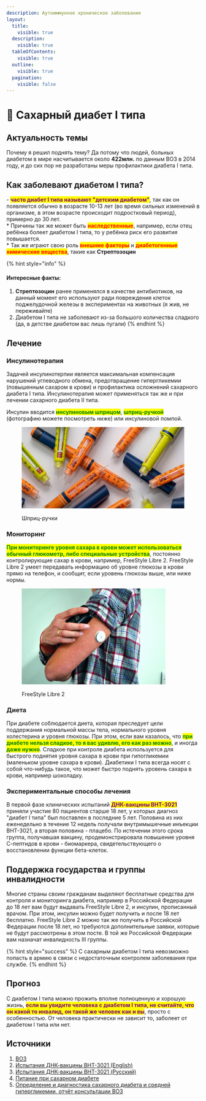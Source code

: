 ```yaml
---
description: Аутоиммунное хроническое заболевание
layout:
  title:
    visible: true
  description:
    visible: true
  tableOfContents:
    visible: true
  outline:
    visible: true
  pagination:
    visible: false
---
```


# 💉 Сахарный диабет I типа

## Актуальность темы <a href="#relevance" id="relevance"></a>

Почему я решил поднять тему? Да потому что людей, больных диабетом в мире насчитывается около **422млн.** по данным ВОЗ в 2014 году, и до сих пор не разработаны меры профилактики диабета I типа.

## Как заболевают диабетом I типа? <a href="#causes" id="causes"></a>

\- <mark style="color:purple;">**часто диабет I типа называют "детским диабетом"**</mark>, так как он появляется обычно в возрасте 10-13 лет (во время сильных изменений в организме, в этом возрасте происходит подростковый период), примерно до 30 лет. \
\* Причины так же может быть <mark style="color:red;">**наследственные**</mark>, например, если отец ребёнка болеет диабетом I типа, то у ребёнка риск его развития повышается. \
\* Так же играют свою роль <mark style="color:red;">**внешние факторы**</mark> и <mark style="color:red;">**диабетогенные химические вещества**</mark>, такие как **Стрептозоцин**

{% hint style="info" %}
#### Интересные факты: <a href="#interesting" id="interesting"></a>

1. **Стрептозоцин** ранее применялся в качестве антибиотиков, на данный момент его используют ради повреждения клеток поджелудочной железы в экспериментах на животных (я жив, не переживайте)
2. Диабетом I типа не заболевают из-за большого количества сладкого (да, в детстве диабетом вас лишь пугали)
{% endhint %}

## Лечение <a href="#treatment" id="treatment"></a>

### Инсулинотерапия <a href="#insulin-therapy" id="insulin-therapy"></a>

Задачей инсулинотерпии является максимальная компенсация нарушений углеводного обмена, предотвращение гипергликемии (повышенным сахаром в крови) и профилактика осложнений сахарного диабета I типа. Инсулинотерапия может применяться так же и при лечении сахарного диабета II типа.

Инсулин вводится <mark style="color:green;">**инсулиновым шприцом**</mark>, <mark style="color:green;">**шприц-ручкой**</mark> (фотографию можете посмотреть ниже) или инсулиновой помпой.

<div align="left">

<figure><img src="../../.gitbook/assets/insulinpens.jpg" alt="Шприц-ручки" width="563"><figcaption><p>Шприц-ручки</p></figcaption></figure>

</div>

### Мониторинг <a href="#monitoring" id="monitoring"></a>

<mark style="color:green;">**При мониторинге уровня сахара в крови может использоваться обычный глюкометр, либо специальные устройства**</mark>, постоянно контролирующие сахар в крови, например, FreeStyle Libre 2. FreeStyle Libre 2 умеет передавать информацию об уровне глюкозы в крови прямо на телефон, и сообщит, если уровень глюкозы выше, или ниже нормы.

<div align="left">

<figure><img src="../../.gitbook/assets/freestylelibre2.jpg" alt="FreeStyle Libre 2" width="375"><figcaption><p>FreeStyle Libre 2</p></figcaption></figure>

</div>

### Диета <a href="#diet" id="diet"></a>

При диабете соблюдается диета, которая преследует цели поддержания нормальной массы тела, нормального уровня холестерина и уровня глюкозы. При этом, если вам казалось, что <mark style="color:green;">**при диабете нельзя сладкое, то я вас удивлю, его как раз можно**</mark>, и иногда <mark style="color:green;">**даже нужно**</mark>. Сладкое при контроле диабета используется для быстрого поднятия уровня сахара в крови при гипогликемии (маленьком уровне сахара в крови). Диабетики I типа всегда носят с собой что-нибудь такое, что может быстро поднять уровень сахара в крови, например шоколадку.

### Экспериментальные способы лечения <a href="#experimental" id="experimental"></a>

В первой фазе клинических испытаний <mark style="color:purple;">**ДНК-вакцины BHT-3021**</mark> приняли участие 80 пациентов старше 18 лет, у которых диагноз "диабет I типа" был поставлен в последние 5 лет. Половина из них еженедельно в течение 12 недель получали внутримышечные инъекции BHT-3021, а вторая половина - плацебо. По истечении этого срока группа, получавшая вакцину, продемонстрировала повышение уровня С-пептидов в крови - биомаркера, свидетельствующего о восстановлении функции бета-клеток.

## Поддержка государства и группы инвалидности <a href="#state-support" id="state-support"></a>

Многие страны своим гражданам выделяют бесплатные средства для контроля и мониторинга диабета, например в Российской Федерации до 18 лет вам будут выдавать FreeStyle Libre 2, и инсулин, прописанный врачом. При этом, инсулин можно будет получить и после 18 лет бесплатно. FreeStyle Libre 2 можно так же получить в Российской Федерации после 18 лет, но требуются дополнительные заявки, которые не будут рассмотрены в этом посте. В той же Российской Федерации вам назначат инвалидность III группы.

{% hint style="success" %}
С сахарным диабетом I типа невозможно попасть в армию в связи с недостаточным контролем заболевания при службе.
{% endhint %}

## Прогноз <a href="#prediction" id="prediction"></a>

С диабетом I типа можно прожить вполне полноценную и хорошую жизнь, <mark style="color:purple;">**если вы увидите человека с диабетом I типа, не считайте, что он какой то инвалид, он такой же человек как и вы**</mark>, просто с особенностью. От человека практически не зависит то, заболеет от диабетом I типа или нет.

## Источники <a href="#sources" id="sources"></a>

1. [ВОЗ](https://www.who.int/news-room/fact-sheets/detail/diabetes)
2. [Испытания ДНК-вакцины BHT-3021 (English)](https://www.science.org/doi/abs/10.1126/scitranslmed.3006103?sid=e4eeba36-f367-488b-a324-fe80ac5df2fc)
3. [Испытания ДНК-вакцины BHT-3021 (Русский)](https://medportal.ru/mednovosti/dnk-vaktsinu-ot-diabeta-1-tipa-uspeshno-ispytali-na-lyudyah)
4. [Питание при сахарном диабете](https://mgbsmp.by/informatsiya/shkola-sakharnogo-diabeta/558-tema-3-pitanie-pri-sakharnom-diabete-obshchie-printsipy)
5. [Определение и диагностика сахарного диабета и средней гипергликемии, отчёт консультации ВОЗ](https://web.archive.org/web/20120511072821/http://www.who.int/diabetes/publications/Definition%20and%20diagnosis%20of%20diabetes\_new.pdf)
